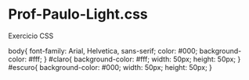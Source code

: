 # Prof-Paulo-Light.css
Exercicio CSS

body{
    font-family: Arial, Helvetica, sans-serif;
    color: #000;
    background-color: #fff;
}
#claro{
    background-color: #fff;
    width: 50px;
    height: 50px;
}
#escuro{
    background-color: #000;
    width: 50px;
    height: 50px;
}
